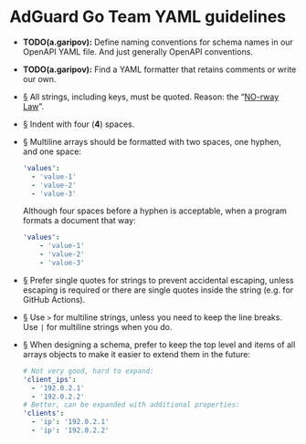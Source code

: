 # AdGuard Go Team YAML guidelines

- **TODO(a.garipov):** Define naming conventions for schema names in our OpenAPI YAML file. And just generally OpenAPI conventions.

- **TODO(a.garipov):** Find a YAML formatter that retains comments or write our own.

- <a href="#li-c412a475" id="li-c412a475" name="li-c412a475">§</a> All strings, including keys, must be quoted. Reason: the “[NO-rway Law]”.

- <a href="#li-2a425f43" id="li-2a425f43" name="li-2a425f43">§</a> Indent with four (**4**) spaces.

- <a href="#li-231fdb57" id="li-231fdb57" name="li-231fdb57">§</a> Multiline arrays should be formatted with two spaces, one hyphen, and one space:

    ```yaml
    'values':
      - 'value-1'
      - 'value-2'
      - 'value-3'
    ```

    Although four spaces before a hyphen is acceptable, when a program formats a document that way:

    ```yaml
    'values':
        - 'value-1'
        - 'value-2'
        - 'value-3'
    ```

- <a href="#li-2af45c9c" id="li-2af45c9c" name="li-2af45c9c">§</a> Prefer single quotes for strings to prevent accidental escaping, unless escaping is required or there are single quotes inside the string (e.g. for GitHub Actions).

- <a href="#li-442b7b18" id="li-442b7b18" name="li-442b7b18">§</a> Use `>` for multiline strings, unless you need to keep the line breaks. Use `|` for multiline strings when you do.

- <a href="#li-9dfaa1a3" id="li-9dfaa1a3" name="li-9dfaa1a3">§</a> When designing a schema, prefer to keep the top level and items of all arrays objects to make it easier to extend them in the future:

    ```yaml
    # Not very good, hard to expand:
    'client_ips':
      - '192.0.2.1'
      - '192.0.2.2'
    # Better, can be expanded with additional properties:
    'clients':
      - 'ip': '192.0.2.1'
      - 'ip': '192.0.2.2'
    ```

[NO-rway Law]: https://news.ycombinator.com/item?id=17359376
